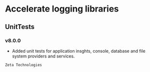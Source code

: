 # Accelerate logging libraries
## UnitTests
### v8.0.0

- Added unit tests for application insghts, console, database and file system providers and services.

```
Zeta Technologies
```